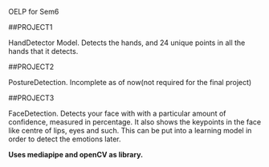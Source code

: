 OELP for Sem6

##PROJECT1 <br>

<p>HandDetector Model.
Detects the hands, and 24 unique points in all the hands that it detects.</p>

##PROJECT2<br>

<p>PostureDetection. Incomplete as of now(not required for the final project)</p>

##PROJECT3<br>

<p>FaceDetection. Detects your face with with a particular amount of confidence,
measured in percentage. It also shows the keypoints in the face like
centre of lips, eyes and such. This can be put into a learning model in order to
detect the emotions later.</p>

**Uses mediapipe and openCV as library.**
